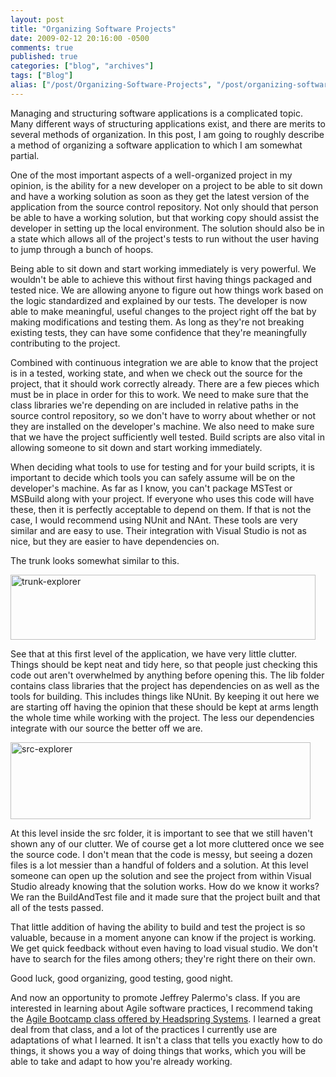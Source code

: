 ```yaml
---
layout: post
title: "Organizing Software Projects"
date: 2009-02-12 20:16:00 -0500
comments: true
published: true
categories: ["blog", "archives"]
tags: ["Blog"]
alias: ["/post/Organizing-Software-Projects", "/post/organizing-software-projects"]
---
```

<!-- more -->

<p>Managing and structuring software applications is a complicated topic. Many different ways of structuring applications exist, and there are merits to several methods of organization. In this post, I am going to roughly describe a method of organizing a software application to which I am somewhat partial.</p>
<p>One of the most important aspects of a well-organized project in my opinion, is the ability for a new developer on a project to be able to sit down and have a working solution as soon as they get the latest version of the application from the source control repository. Not only should that person be able to have a working solution, but that working copy should assist the developer in setting up the local environment. The solution should also be in a state which allows all of the project's tests to run without the user having to jump through a bunch of hoops.</p>
<p>Being able to sit down and start working immediately is very powerful. We wouldn't be able to achieve this without first having things packaged and tested nice. We are allowing anyone to figure out how things work based on the logic standardized and explained by our tests. The developer is now able to make meaningful, useful changes to the project right off the bat by making modifications and testing them. As long as they're not breaking existing tests, they can have some confidence that they're meaningfully contributing to the project.</p>
<p>Combined with continuous integration we are able to know that the project is in a tested, working state, and when we check out the source for the project, that it should work correctly already. There are a few pieces which must be in place in order for this to work. We need to make sure that the class libraries we're depending on are included in relative paths in the source control repository, so we don't have to worry about whether or not they are installed on the developer's machine. We also need to make sure that we have the project sufficiently well tested. Build scripts are also vital in allowing someone to sit down and start working immediately.</p>
<p>When deciding what tools to use for testing and for your build scripts, it is important to decide which tools you can safely assume will be on the developer's machine. As far as I know, you can't package MSTest or MSBuild along with your project. If everyone who uses this code will have these, then it is perfectly acceptable to depend on them. If that is not the case, I would recommend using NUnit and NAnt. These tools are very similar and are easy to use. Their integration with Visual Studio is not as nice, but they are easier to have dependencies on.</p>
<p>The trunk looks somewhat similar to this.</p>
<p><img style="border: 0px none ;" src="http://brendan.enrick.com/files/media/image/WindowsLiveWriter/OrganizingSoftwareProjects_133DB/trunk-explorer_3.jpg" border="0" alt="trunk-explorer" width="488" height="104"></p>
<p>See that at this first level of the application, we have very little clutter. Things should be kept neat and tidy here, so that people just checking this code out aren't overwhelmed by anything before opening this. The lib folder contains class libraries that the project has dependencies on as well as the tools for building. This includes things like NUnit. By keeping it out here we are starting off having the opinion that these should be kept at arms length the whole time while working with the project. The less our dependencies integrate with our source the better off we are.</p>
<p><img style="border: 0px none ;" src="http://brendan.enrick.com/files/media/image/WindowsLiveWriter/OrganizingSoftwareProjects_133DB/src-explorer_3.jpg" border="0" alt="src-explorer" width="480" height="123"></p>
<p>At this level inside the src folder, it is important to see that we still haven't shown any of our clutter. We of course get a lot more cluttered once we see the source code. I don't mean that the code is messy, but seeing a dozen files is a lot messier than a handful of folders and a solution. At this level someone can open up the solution and see the project from within Visual Studio already knowing that the solution works. How do we know it works? We ran the BuildAndTest file and it made sure that the project built and that all of the tests passed.</p>
<p>That little addition of having the ability to build and test the project is so valuable, because in a moment anyone can know if the project is working. We get quick feedback without even having to load visual studio. We don't have to search for the files among others; they're right there on their own.</p>
<p>Good luck, good organizing, good testing, good night.</p>
<p>And now an opportunity to promote Jeffrey Palermo's class. If you are interested in learning about Agile software practices, I recommend taking the <a href="http://www.headspringsystems.com/services/training/">Agile Bootcamp class offered by Headspring Systems</a>. I learned a great deal from that class, and a lot of the practices I currently use are adaptations of what I learned. It isn't a class that tells you exactly how to do things, it shows you a way of doing things that works, which you will be able to take and adapt to how you're already working.</p>
